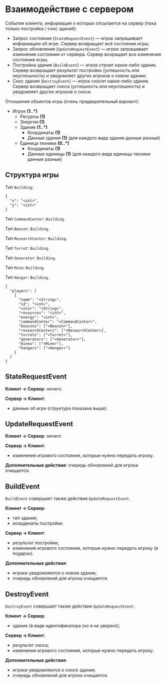 # Взаимодействие с сервером

События клиента, информация о которых отсылается на сервер (пока только постройка / снос зданий):

- Запрос состояния (`StateRequestEvent`) &mdash; игрок запрашивает информацию об игре. Сервер возвращает всё состояние игры;
- Запрос обновления (`UpdateRequestEvent`) &mdash; игрок запрашивает изменения состояния от сервера. Сервер возращает все изменения состояния игры;
- Постройка здания (`BuildEvent`) &mdash; игрок строит какое-либо здание. Сервер возвращает результат постройки (успешность или неуспешность) и уведомляет других игроков о новом здании;
- Снос здания (`DestroyEvent`) &mdash; игрок сносит какое-либо здание. Сервер возвращает сноса (успешность или неуспешность) и уведомляет других игроков о сносе.

Отношения объектов игры (очень предварительный вариант):

- Игрок **(1..*)**
  - Ресурсы **(1)**
  - Энергия **(1)**
  - Здание **(1..*)**
    - Координаты **(1)**
    - Данные здания **(1)** (для каждого вида здания данные разные)
  - Единица техники **(0..*)**
    - Координаты **(1)**
    - Данные единицы **(1)** (для каждого вида единицы техники данные разные)

## Структура игры

Тип `Building`:

```
{
  "x": "<int>",
  "y": "<int>"
}
```

Тип `CommandCenter`: `Building`.

Тип `Beacon`: `Building`.

Тип `ResearchCenter`: `Building`.

Тип `Turret`: `Building`.

Тип `Generator`: `Building`.

Тип `Mine`: `Building`.

Тип `Hangar`: `Building`.

```
{
  "players": [
    {
      "name": "<String>",
      "id"; "<int>",
      "color": "<String>",
      "resources": "<int>",
      "energy": "<int>",
      "commandCenter": "<CommandCenter>",
      "beacons": ["<Beacon>"],
      "researchCenters": ["<ResearchCenter>],
      "turrets": ["<Turret>"],
      "generators": ["<Generator>"],
      "mines": ["<Mine>"],
      "hangars": ["<Hangar>"]
    }
  ]
}
```

## StateRequestEvent

**Клиент -> Сервер**: ничего.

**Сервер -> Клиент**:
- данные об игре (структура показана выше).

## UpdateRequestEvent

**Клиент -> Сервер**: ничего

**Сервер -> Клиент**:
- изменения игрового состояния, которые нужно передать игроку.

**Дополнительные действия**: очередь обновлений для игрока очищается.

## BuildEvent

`BuildEvent` совершает также действия `UpdateRequestEvent`.

**Клиент -> Сервер**:
- тип здания;
- координаты постройки.

**Сервер -> Клиент**:
- результат постройки;
- изменения игрового состояния, которые нужно передать игроку (в подарок).

**Дополнительные действия**:
- игроки уведомляются о новом здании;
- очередь обновлений для игрока очищается.

## DestroyEvent

`DestroyEvent` совершает также действия `UpdateRequestEvent`.

**Клиент -> Сервер**:
- здание (в виде идентификатора (но я не уверен));

**Сервер -> Клиент**:
- результат сноса;
- изменения игрового состояния, которые нужно передать игроку.

**Дополнительные действия**:
- игроки уведомляются о сносе здания;
- очередь обновлений для игрока очищается.

